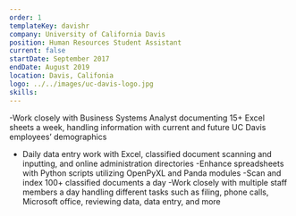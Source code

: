 ```yaml
---
order: 1
templateKey: davishr
company: University of California Davis
position: Human Resources Student Assistant 
current: false
startDate: September 2017
endDate: August 2019
location: Davis, Califonia
logo: ../../images/uc-davis-logo.jpg
skills: 
---
```


-Work closely with Business Systems Analyst documenting 15+ Excel sheets a week, handling information with current and future UC Davis employees’ demographics
- Daily data entry work with Excel, classified document scanning and inputting, and online administration directories
-Enhance spreadsheets with Python scripts utilizing OpenPyXL and Panda modules
-Scan and index 100+ classified documents a day
-Work closely with multiple staff members a day handling different tasks such as filing, phone calls, Microsoft office, reviewing data, data entry, and more

